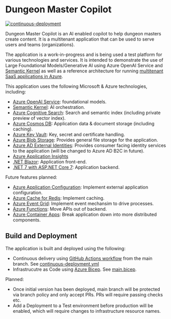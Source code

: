 # Dungeon Master Copilot

[![continuous-deployment](https://github.com/PlagueHO/dungeon-master-copilot/actions/workflows/continuous-deployment.yml/badge.svg)](https://github.com/PlagueHO/dungeon-master-copilot/actions/workflows/continuous-deployment.yml)

Dungeon Master Copilot is an AI enabled copilot to help dungeon masters create content. It is a multitenant application that can be used to serve users and teams (organizations).

The application is a work-in-progress and is being used a test platform for various technologies and services. It is intended to demonstrate the use of Large Foundational Models/Generative AI using Azure OpenAI Service and [Semantic Kernel](https://aka.ms/sk/learn) as well as a reference architecture for running [multitenant SaaS applications in Azure](https://aka.ms/multitenantarchitecture).

This application uses the following Microsoft & Azure technologies, including:

- [Azure OpenAI Service](https://learn.microsoft.com/azure/cognitive-services/openai/): foundational models.
- [Semantic Kernel](https://aka.ms/sk/learn): AI orchestration.
- [Azure Cognitive Search](https://learn.microsoft.com/en-us/azure/search/search-what-is-azure-search): Search and semantic index (including private preview of vector index).
- [Azure Cosmos DB](https://learn.microsoft.com/en-us/azure/cosmos-db/introduction): Application data & document storage (including caching).
- [Azure Key Vault](https://learn.microsoft.com/en-us/azure/key-vault/general/overview): Key, secret and certificate handling.
- [Azure Blob Storage](https://learn.microsoft.com/en-us/azure/storage/blobs/storage-blobs-overview): Provides general file storage for the application.
- [Azure AD External Identities](https://learn.microsoft.com/en-us/azure/active-directory/external-identities/external-identities-overview): Provides consumer facing identity services to the application (will be changed to Azure AD B2C in future).
- [Azure Application Insights](https://)
- [.NET Blazor](https://dotnet.microsoft.com/en-us/apps/aspnet/web-apps/blazor): Application front-end.
- [.NET 7 with ASP.NET Core 7](https://learn.microsoft.com/en-us/aspnet/core/release-notes/aspnetcore-7.0?view=aspnetcore-7.0): Application backend.

Future features planned:

- [Azure Application Configuration](https://learn.microsoft.com/en-us/azure/azure-app-configuration/overview): Implement external application configuration.
- [Azure Cache for Redis](https://learn.microsoft.com/en-us/azure/azure-cache-for-redis/cache-overview): Implement caching.
- [Azure Event Grid](https://learn.microsoft.com/en-us/azure/event-grid/overview): Implement event mechansim to drive processes.
- [Azure Functions](https://learn.microsoft.com/en-us/azure/azure-functions/functions-overview): Move APIs out of backend.
- [Azure Container Apps](https://learn.microsoft.com/en-us/azure/container-apps/overview): Break application down into more distributed components.

## Build and Deployment

The application is built and deployed using the following:

- Continuous delivery using [GitHub Actions workflow]() from the main branch. See [continuous-deployment.yml](https://github.com/PlagueHO/dungeon-master-copilot/blob/main/.github/workflows/continuous-deployment.yml)
- Infrastrucutre as Code using [Azure Bicep](). See [main.bicep](https://github.com/PlagueHO/dungeon-master-copilot/blob/main/infrastructure/bicep/main.bicep).

Planned:

- Once initial version has been deployed, main branch will be protected via branch policy and only accept PRs. PRs will require passing checks etc.
- Add a Deployment to a Test environment before production will be enabled, which will require changes to infrastructure resource names.
